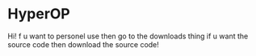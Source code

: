 # HyperOP
Hi! f u want to personel use then go to the downloads thing if u want the source code then download the source code!
